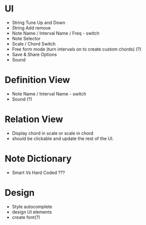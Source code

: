 # UI
- String Tune Up and Down
- String Add remove
- Note Name / Interval Name / Freq - switch
- Note Selector
- Scale / Chord Switch
- Free form mode (turn intervals on to create custom chords) (?)
- Save & Share Options
- Sound

# Definition View
- Note Name / Interval Name  - switch
- Sound (?)

# Relation View
- Display chord in scale or scale in chord
- should be clickable and update the rest of the UI.

# Note Dictionary
- Smart Vs Hard Coded ???

# Design
- Style autocomplete
- design UI elements
- create font(?)